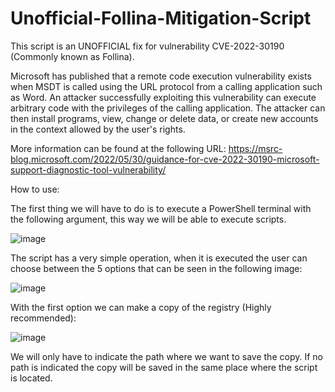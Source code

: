 # Unofficial-Follina-Mitigation-Script

This script is an UNOFFICIAL fix for vulnerability CVE-2022-30190 (Commonly known as Follina).

Microsoft has published that a remote code execution vulnerability exists when MSDT is called using the URL protocol from a calling application such as Word. An attacker successfully exploiting this vulnerability can execute arbitrary code with the privileges of the calling application. The attacker can then install programs, view, change or delete data, or create new accounts in the context allowed by the user's rights.

More information can be found at the following URL:
https://msrc-blog.microsoft.com/2022/05/30/guidance-for-cve-2022-30190-microsoft-support-diagnostic-tool-vulnerability/


How to use:

The first thing we will have to do is to execute a PowerShell terminal with the following argument, this way we will be able to execute scripts.

![image](https://user-images.githubusercontent.com/33480019/173249862-f0dbd8cb-c04d-4d21-b28d-f7706d568ee4.png)


The script has a very simple operation, when it is executed the user can choose between the 5 options that can be seen in the following image:

![image](https://user-images.githubusercontent.com/33480019/173249723-96a17555-1282-4dbd-a30a-4ea5b79ccd6e.png)

With the first option we can make a copy of the registry (Highly recommended):

![image](https://user-images.githubusercontent.com/33480019/173249927-e5eaf8f7-5b1d-4fa0-ac5d-22527b460398.png)

We will only have to indicate the path where we want to save the copy. If no path is indicated the copy will be saved in the same place where the script is located.

